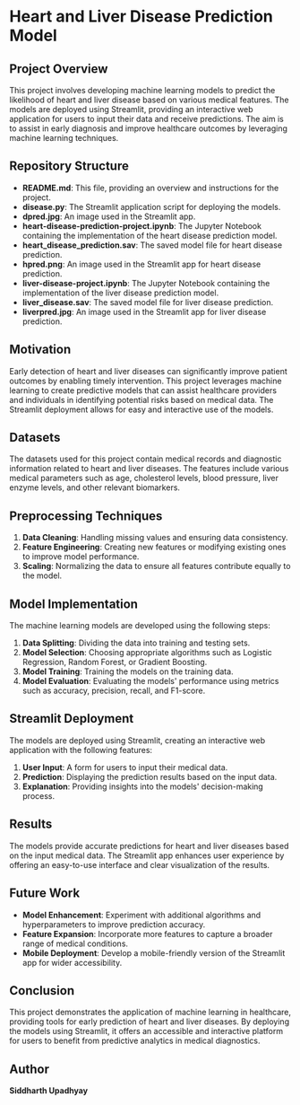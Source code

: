 # Heart and Liver Disease Prediction Model

## Project Overview

This project involves developing machine learning models to predict the likelihood of heart and liver disease based on various medical features. The models are deployed using Streamlit, providing an interactive web application for users to input their data and receive predictions. The aim is to assist in early diagnosis and improve healthcare outcomes by leveraging machine learning techniques.

## Repository Structure

- **README.md**: This file, providing an overview and instructions for the project.
- **disease.py**: The Streamlit application script for deploying the models.
- **dpred.jpg**: An image used in the Streamlit app.
- **heart-disease-prediction-project.ipynb**: The Jupyter Notebook containing the implementation of the heart disease prediction model.
- **heart_disease_prediction.sav**: The saved model file for heart disease prediction.
- **hpred.png**: An image used in the Streamlit app for heart disease prediction.
- **liver-disease-project.ipynb**: The Jupyter Notebook containing the implementation of the liver disease prediction model.
- **liver_disease.sav**: The saved model file for liver disease prediction.
- **liverpred.jpg**: An image used in the Streamlit app for liver disease prediction.

## Motivation

Early detection of heart and liver diseases can significantly improve patient outcomes by enabling timely intervention. This project leverages machine learning to create predictive models that can assist healthcare providers and individuals in identifying potential risks based on medical data. The Streamlit deployment allows for easy and interactive use of the models.

## Datasets

The datasets used for this project contain medical records and diagnostic information related to heart and liver diseases. The features include various medical parameters such as age, cholesterol levels, blood pressure, liver enzyme levels, and other relevant biomarkers.

## Preprocessing Techniques

1. **Data Cleaning**: Handling missing values and ensuring data consistency.
2. **Feature Engineering**: Creating new features or modifying existing ones to improve model performance.
3. **Scaling**: Normalizing the data to ensure all features contribute equally to the model.

## Model Implementation

The machine learning models are developed using the following steps:

1. **Data Splitting**: Dividing the data into training and testing sets.
2. **Model Selection**: Choosing appropriate algorithms such as Logistic Regression, Random Forest, or Gradient Boosting.
3. **Model Training**: Training the models on the training data.
4. **Model Evaluation**: Evaluating the models' performance using metrics such as accuracy, precision, recall, and F1-score.

## Streamlit Deployment

The models are deployed using Streamlit, creating an interactive web application with the following features:

1. **User Input**: A form for users to input their medical data.
2. **Prediction**: Displaying the prediction results based on the input data.
3. **Explanation**: Providing insights into the models' decision-making process.

## Results

The models provide accurate predictions for heart and liver diseases based on the input medical data. The Streamlit app enhances user experience by offering an easy-to-use interface and clear visualization of the results.

## Future Work

- **Model Enhancement**: Experiment with additional algorithms and hyperparameters to improve prediction accuracy.
- **Feature Expansion**: Incorporate more features to capture a broader range of medical conditions.
- **Mobile Deployment**: Develop a mobile-friendly version of the Streamlit app for wider accessibility.

## Conclusion

This project demonstrates the application of machine learning in healthcare, providing tools for early prediction of heart and liver diseases. By deploying the models using Streamlit, it offers an accessible and interactive platform for users to benefit from predictive analytics in medical diagnostics.

## Author

**Siddharth Upadhyay**  
